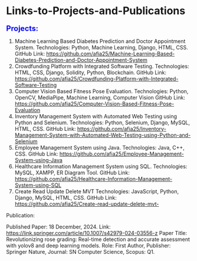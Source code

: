# Links-to-Projects-and-Publications

<span style="color:blue; font-size:20px;"><b> Projects: </b></span>

1. Machine Learning Based Diabetes Prediction and Doctor Appointment System.
Technologies: Python, Machine Learning, Django, HTML, CSS.
GitHub Link: https://github.com/afia25/Machine-Learning-Based-Diabetes-Prediction-and-Doctor-Appointment-System
2. Crowdfunding Platform with Integrated Software Testing.
Technologies: HTML, CSS, Django, Solidity, Python, Blockchain.
GitHub Link: https://github.com/afia25/Crowdfunding-Platform-with-Integrated-Software-Testing
3. Computer Vision Based Fitness Pose Evaluation.
Technologies: Python, OpenCV, MediaPipe, Machine Learning, Computer Vision
GitHub Link: https://github.com/afia25/Computer-Vision-Based-Fitness-Pose-Evaluation
4. Inventory Management System with Automated Web Testing using Python and Selenium.
Technologies: Python, Selenium, Django, MySQL, HTML, CSS.
GitHub Link: https://github.com/afia25/Inventory-Management-System-with-Automated-Web-Testing-using-Python-and-Selenium
5. Employee Management System using Java.
Technologies: Java, C++, CSS.
GitHub Link: https://github.com/afia25/Employee-Management-System-using-Java
6. Healthcare Information Management System using SQL.
Technologies: MySQL, XAMPP, ER Diagram Tool.
GitHub Link: https://github.com/afia25/Healthcare-Information-Management-System-using-SQL
7. Create Read Update Delete MVT
Technologies: JavaScript, Python, Django, MySQL, HTML, CSS.
GitHub Link: https://github.com/afia25/Create-read-update-delete-mvt-

Publication:

Published Paper: 18 December, 2024. 
Link: https://link.springer.com/article/10.1007/s42979-024-03556-z 
Paper Title: Revolutionizing rose grading: Real-time detection and accurate assessment with yolov8 and deep learning models.
Role: First Author, Publisher: Springer Nature, Journal: SN Computer Science, Scopus: Q1.


